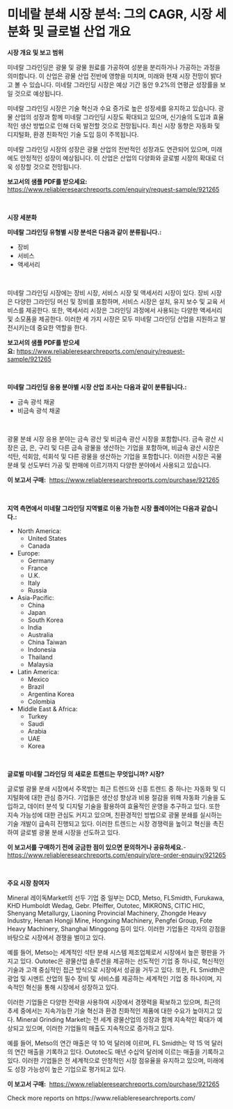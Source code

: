 <p><h1>미네랄 분쇄 시장 분석: 그의 CAGR, 시장 세분화 및 글로벌 산업 개요</h1></p><p><strong>시장 개요 및 보고 범위</strong></p>
<p><p>미네랄 그라인딩은 광물 및 광물 원료를 가공하여 성분을 분리하거나 가공하는 과정을 의미합니다. 이 산업은 광물 산업 전반에 영향을 미치며, 미래와 현재 시장 전망이 밝다고 볼 수 있습니다. 미네랄 그라인딩 시장은 예상 기간 동안 9.2%의 연평균 성장률을 보일 것으로 예상됩니다.</p><p>미네랄 그라인딩 시장은 기술 혁신과 수요 증가로 높은 성장세를 유지하고 있습니다. 광물 산업의 성장과 함께 미네랄 그라인딩 시장도 확대되고 있으며, 신기술의 도입과 효율적인 생산 방법으로 인해 더욱 발전할 것으로 전망됩니다. 최신 시장 동향은 자동화 및 디지털화, 환경 친화적인 기술 도입 등이 주목됩니다.</p><p>미네랄 그라인딩 시장의 성장은 광물 산업의 전반적인 성장과도 연관되어 있으며, 미래에도 안정적인 성장이 예상됩니다. 이 산업은 산업의 다양화와 글로벌 시장의 확대로 더욱 성장할 것으로 전망됩니다.</p></p>
<p><strong>보고서의 샘플 PDF를 받으세요:</strong> <a href="https://www.reliableresearchreports.com/enquiry/request-sample/921265">https://www.reliableresearchreports.com/enquiry/request-sample/921265</a></p>
<p>&nbsp;</p>
<p><strong>시장 세분화</strong></p>
<p><strong>미네랄 그라인딩 유형별 시장 분석은 다음과 같이 분류됩니다.:</strong></p>
<p><ul><li>장비</li><li>서비스</li><li>액세서리</li></ul></p>
<p>&nbsp;</p>
<p><p>미네랄 그라인딩 시장에는 장비 시장, 서비스 시장 및 액세서리 시장이 있다. 장비 시장은 다양한 그라인딩 머신 및 장비를 포함하며, 서비스 시장은 설치, 유지 보수 및 교육 서비스를 제공한다. 또한, 액세서리 시장은 그라인딩 과정에서 사용되는 다양한 액세서리 및 소모품을 제공한다. 이러한 세 가지 시장은 모두 미네랄 그라인딩 산업을 지원하고 발전시키는데 중요한 역할을 한다.</p></p>
<p><strong>보고서의 샘플 PDF를 받으세요:</strong>&nbsp;<a href="https://www.reliableresearchreports.com/enquiry/request-sample/921265">https://www.reliableresearchreports.com/enquiry/request-sample/921265</a></p>
<p>&nbsp;</p>
<p><strong> 미네랄 그라인딩 응용 분야별 시장 산업 조사는 다음과 같이 분류됩니다.:</strong></p>
<p><ul><li>금속 광석 채굴</li><li>비금속 광석 채굴</li></ul></p>
<p>&nbsp;</p>
<p><p>광물 분쇄 시장 응용 분야는 금속 광산 및 비금속 광산 시장을 포함합니다. 금속 광산 시장은 금, 은, 구리 및 다른 금속 광물을 생산하는 기업을 포함하며, 비금속 광산 시장은 석탄, 석회암, 석회석 및 다른 광물을 생산하는 기업을 포함합니다. 이러한 시장은 곡물 분쇄 및 선도부터 가공 및 판매에 이르기까지 다양한 분야에서 사용되고 있습니다.</p></p>
<p><strong>이 보고서 구매:</strong>&nbsp; <a href="https://www.reliableresearchreports.com/purchase/921265">https://www.reliableresearchreports.com/purchase/921265</a></p>
<p>&nbsp;</p>
<p><strong>지역 측면에서 미네랄 그라인딩 지역별로 이용 가능한 시장 플레이어는 다음과 같습니다.:</strong></p>
<p><ul>
    <li>
        North America:
        <ul>
            <li>United States</li>
            <li>Canada</li>
        </ul>
    </li>
    <li>
        Europe:
        <ul>
            <li>Germany</li>
            <li>France</li>
            <li>U.K.</li>
            <li>Italy</li>
            <li>Russia</li>
        </ul>
    </li>
    <li>
        Asia-Pacific:
        <ul>
            <li>China</li>
            <li>Japan</li>
            <li>South Korea</li>
            <li>India</li>
            <li>Australia</li>
            <li>China Taiwan</li>
            <li>Indonesia</li>
            <li>Thailand</li>
            <li>Malaysia</li>
        </ul>
    </li>
    <li>
        Latin America:
        <ul>
            <li>Mexico</li>
            <li>Brazil</li>
            <li>Argentina Korea</li>
            <li>Colombia</li>
        </ul>
    </li>
    <li>
        Middle East & Africa:
        <ul>
            <li>Turkey</li>
            <li>Saudi</li>
            <li>Arabia</li>
            <li>UAE</li>
            <li>Korea</li>
        </ul>
    </li>
    </ul></p>
<p>&nbsp;</p>
<p><strong>글로벌 미네랄 그라인딩 의 새로운 트렌드는 무엇입니까? 시장?</strong></p>
<p><p>글로벌 광물 분쇄 시장에서 주목받는 최근 트렌드와 신흥 트렌드 중 하나는 자동화 및 디지털화에 대한 관심 증가다. 기업들은 생산성 향상과 비용 절감을 위해 자동화 기술을 도입하고, 데이터 분석 및 디지털 기술을 활용하여 효율적인 운영을 추구하고 있다. 또한 지속 가능성에 대한 관심도 커지고 있으며, 친환경적인 방법으로 광물 분쇄를 실시하는 기술 개발이 급속히 진행되고 있다. 이러한 트렌드는 시장 경쟁력을 높이고 혁신을 촉진하여 글로벌 광물 분쇄 시장을 선도하고 있다.</p></p>
<p><strong>이 보고서를 구매하기 전에 궁금한 점이 있으면 문의하거나 공유하세요.</strong>- <a href="https://www.reliableresearchreports.com/enquiry/pre-order-enquiry/921265">https://www.reliableresearchreports.com/enquiry/pre-order-enquiry/921265</a></p>
<p>&nbsp;</p>
<p><strong>주요 시장 참여자</strong></p>
<p><p>Mineral 레이독Market의 선두 기업 중 일부는 DCD, Metso, FLSmidth, Furukawa, KHD Humboldt Wedag, Gebr. Pfeiffer, Outotec, MIKRONS, CITIC HIC, Shenyang Metallurgy, Liaoning Provincial Machinery, Zhongde Heavy Industry, Henan Hongji Mine, Hongxing Machinery, Pengfei Group, Fote Heavy Machinery, Shanghai Minggong 등이 있다. 이러한 기업들은 각자의 강점을 바탕으로 시장에서 경쟁을 벌이고 있다. </p><p>예를 들어, Metso는 세계적인 석탄 분쇄 시스템 제조업체로서 시장에서 높은 평판을 가지고 있다. Outotec은 광물산업 솔루션을 제공하는 선도적인 기업 중 하나로, 혁신적인 기술과 고객 중심적인 접근 방식으로 시장에서 성공을 거두고 있다. 또한, FL Smidth은 광업 및 시멘트 산업의 필수 장비 및 서비스를 제공하는 세계적인 기업 중 하나이며, 지속적인 혁신을 통해 시장에서 성장하고 있다. </p><p>이러한 기업들은 다양한 전략을 사용하여 시장에서 경쟁력을 확보하고 있으며, 최근의 추세 중에서는 지속가능한 기술 혁신과 환경 친화적인 제품에 대한 수요가 높아지고 있다. Mineral Grinding Market는 전 세계 광물산업의 성장과 함께 지속적인 확대가 예상되고 있으며, 이러한 기업들의 매출도 지속적으로 증가하고 있다. </p><p>예를 들어, Metso의 연간 매출은 약 10 억 달러에 이르며, FL Smidth는 약 15 억 달러의 연간 매출을 기록하고 있다. Outotec도 매년 수십억 달러에 이르는 매출을 기록하고 있다. 이러한 기업들은 전 세계적으로 안정적인 시장 점유율을 유지하고 있으며, 미래에도 성장 가능성이 높은 기업으로 평가되고 있다.</p></p>
<p><strong>이 보고서 구매:</strong>&nbsp;&nbsp;<a href="https://www.reliableresearchreports.com/purchase/921265">https://www.reliableresearchreports.com/purchase/921265</a></p>
<p>Check more reports on https://www.reliableresearchreports.com/</p>
